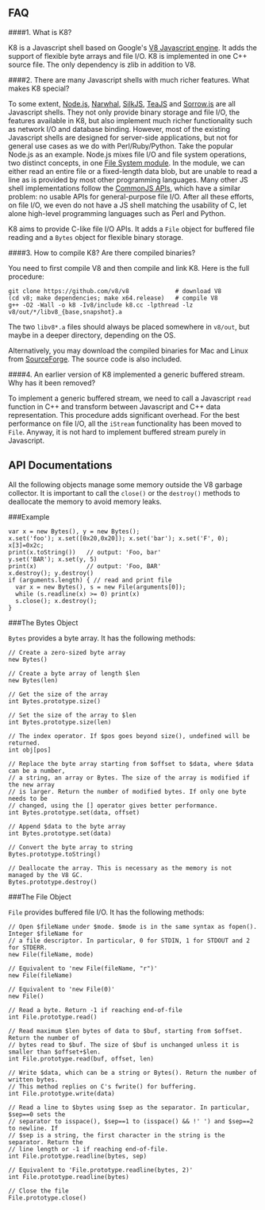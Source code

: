 FAQ
---

####1. What is K8?

K8 is a Javascript shell based on Google's [V8 Javascript engine][1]. It adds
the support of flexible byte arrays and file I/O. K8 is implemented in one C++
source file. The only dependency is zlib in addition to V8.

####2. There are many Javascript shells with much richer features. What makes K8 special?

To some extent, [Node.js][2], [Narwhal][3], [SilkJS][4], [TeaJS][5] and
[Sorrow.js][6] are all Javascript shells. They not only provide binary storage
and file I/O, the features available in K8, but also implement much richer
functionality such as network I/O and database binding. However, most of the
existing Javascript shells are designed for server-side applications, but not
for general use cases as we do with Perl/Ruby/Python.  Take the popular Node.js
as an example. Node.js mixes file I/O and file system operations, two distinct
concepts, in one [File System module][7].  In the module, we can either read an
entire file or a fixed-length data blob, but are unable to read a line as is
provided by most other programming languages. Many other JS shell
implementations follow the [CommonJS APIs][9], which have a similar problem: no
usable APIs for general-purpose file I/O. After all these efforts, on file I/O,
we even do not have a JS shell matching the usability of C, let alone
high-level programming languages such as Perl and Python.

K8 aims to provide C-like file I/O APIs. It adds a `File` object for buffered
file reading and a `Bytes` object for flexible binary storage.

####3. How to compile K8? Are there compiled binaries?

You need to first compile V8 and then compile and link K8. Here is the full procedure:

	git clone https://github.com/v8/v8             # download V8
	(cd v8; make dependencies; make x64.release)   # compile V8
	g++ -O2 -Wall -o k8 -Iv8/include k8.cc -lpthread -lz v8/out/*/libv8_{base,snapshot}.a

The two `libv8*.a` files should always be placed somewhere in `v8/out`, but
maybe in a deeper directory, depending on the OS.

Alternatively, you may download the compiled binaries for Mac and Linux from
[SourceForge][11]. The source code is also included.

####4. An earlier version of K8 implemented a generic buffered stream. Why has it been removed?

To implement a generic buffered stream, we need to call a Javascript `read`
function in C++ and transform between Javascript and C++ data representation.
This procedure adds significant overhead. For the best performance on file
I/O, all the `iStream` functionality has been moved to `File`. Anyway, it
is not hard to implement buffered stream purely in Javascript.


API Documentations
------------------

All the following objects manage some memory outside the V8 garbage collector.
It is important to call the `close()` or the `destroy()` methods to deallocate
the memory to avoid memory leaks.

###Example

    var x = new Bytes(), y = new Bytes();
    x.set('foo'); x.set([0x20,0x20]); x.set('bar'); x.set('F', 0); x[3]=0x2c;
    print(x.toString())   // output: 'Foo, bar'
    y.set('BAR'); x.set(y, 5)
    print(x)              // output: 'Foo, BAR'
    x.destroy(); y.destroy()
    if (arguments.length) { // read and print file
      var x = new Bytes(), s = new File(arguments[0]);
      while (s.readline(x) >= 0) print(x)
      s.close(); x.destroy();
    }

###The Bytes Object

`Bytes` provides a byte array. It has the following methods:

    // Create a zero-sized byte array
    new Bytes()

	// Create a byte array of length $len
	new Bytes(len)

	// Get the size of the array
	int Bytes.prototype.size()

	// Set the size of the array to $len
	int Bytes.prototype.size(len)

	// The index operator. If $pos goes beyond size(), undefined will be returned.
	int obj[pos]

	// Replace the byte array starting from $offset to $data, where $data can be a number,
	// a string, an array or Bytes. The size of the array is modified if the new array
	// is larger. Return the number of modified bytes. If only one byte needs to be
	// changed, using the [] operator gives better performance.
    int Bytes.prototype.set(data, offset)

	// Append $data to the byte array
	int Bytes.prototype.set(data)

	// Convert the byte array to string
	Bytes.prototype.toString()

	// Deallocate the array. This is necessary as the memory is not managed by the V8 GC.
	Bytes.prototype.destroy()

###The File Object

`File` provides buffered file I/O. It has the following methods:

	// Open $fileName under $mode. $mode is in the same syntax as fopen(). Integer $fileName for
	// a file descriptor. In particular, 0 for STDIN, 1 for STDOUT and 2 for STDERR.
	new File(fileName, mode)

	// Equivalent to 'new File(fileName, "r")'
	new File(fileName)

	// Equivalent to 'new File(0)'
	new File()

	// Read a byte. Return -1 if reaching end-of-file
	int File.prototype.read()

	// Read maximum $len bytes of data to $buf, starting from $offset. Return the number of
	// bytes read to $buf. The size of $buf is unchanged unless it is smaller than $offset+$len.
	int File.prototype.read(buf, offset, len)

	// Write $data, which can be a string or Bytes(). Return the number of written bytes.
	// This method replies on C's fwrite() for buffering.
	int File.prototype.write(data)

	// Read a line to $bytes using $sep as the separator. In particular, $sep==0 sets the
	// separator to isspace(), $sep==1 to (isspace() && !' ') and $sep==2 to newline. If
	// $sep is a string, the first character in the string is the separator. Return the
	// line length or -1 if reaching end-of-file.
	int File.prototype.readline(bytes, sep)

	// Equivalent to 'File.prototype.readline(bytes, 2)'
	int File.prototype.readline(bytes)

	// Close the file
	File.prototype.close()

[1]: http://code.google.com/p/v8/
[2]: http://nodejs.org/
[3]: https://github.com/tlrobinson/narwhal
[4]: http://silkjs.net/
[5]: http://code.google.com/p/teajs/
[6]: https://github.com/samlecuyer/sorrow.js
[7]: http://nodejs.org/api/fs.html
[8]: http://nodejs.org/api/stream.html
[9]: http://www.commonjs.org/specs/
[11]: https://sourceforge.net/projects/k8-shell/files/
